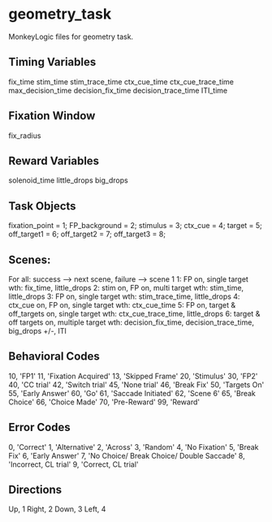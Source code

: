 # geometry_task
MonkeyLogic files for geometry task.

## Timing Variables
fix_time
stim_time
stim_trace_time
ctx_cue_time
ctx_cue_trace_time
max_decision_time
decision_fix_time
decision_trace_time
ITI_time

## Fixation Window
fix_radius

## Reward Variables
solenoid_time
little_drops
big_drops

## Task Objects
fixation_point = 1;
FP_background = 2;
stimulus = 3;
ctx_cue = 4;
target = 5;
off_target1 = 6;
off_target2 = 7;
off_target3 = 8;

## Scenes:
For all: success --> next scene, failure --> scene 1
1: FP on, single target wth: fix_time, little_drops
2: stim on, FP on, multi target wth: stim_time, little_drops
3: FP on, single target wth: stim_trace_time, little_drops
4: ctx_cue on, FP on, single target wth: ctx_cue_time
5: FP on, target & off_targets on, single target wth: ctx_cue_trace_time, little_drops
6: target & off targets on, multiple target wth: decision_fix_time, decision_trace_time, big_drops +/-, ITI

## Behavioral Codes
10, 'FP1'
11, 'Fixation Acquired'
13, 'Skipped Frame'
20, 'Stimulus'
30, 'FP2'
40, 'CC trial'
42, 'Switch trial'
45, 'None trial'
46, 'Break Fix'
50, 'Targets On'
55, 'Early Answer'
60, 'Go'
61, 'Saccade Initiated'
62, 'Scene 6'
65, 'Break Choice'
66, 'Choice Made'
70, 'Pre-Reward'
99, 'Reward'

## Error Codes
0, 'Correct'
1, 'Alternative'
2, 'Across'
3, 'Random'
4, 'No Fixation'
5, 'Break Fix'
6, 'Early Answer'
7, 'No Choice/ Break Choice/ Double Saccade'
8, 'Incorrect, CL trial'
9, 'Correct, CL trial'

## Directions
Up, 1
Right, 2
Down, 3
Left, 4
